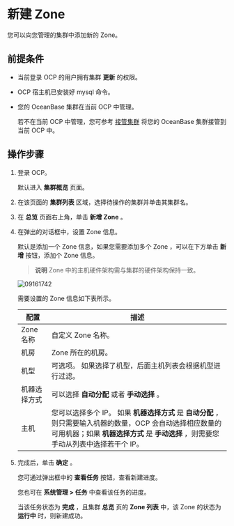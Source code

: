 # 新建 Zone

您可以向您管理的集群中添加新的 Zone。

前提条件
-------------------------

* 当前登录 OCP 的用户拥有集群 **更新** 的权限。
* OCP 宿主机已安装好 mysql 命令。

* 您的 OceanBase 集群在当前 OCP 中管理。

  若不在当前 OCP 中管理，您可参考 [接管集群](../1.takeover-cluster.md) 将您的 OceanBase 集群接管到当前 OCP 中。
  
操作步骤
-------------------------

1. 登录 OCP。

   默认进入 **集群概览** 页面。

2. 在该页面的 **集群列表** 区域，选择待操作的集群并单击其集群名。

3. 在 **总览** 页面右上角，单击 **新增 Zone** 。

4. 在弹出的对话框中，设置 Zone 信息。

   默认是添加一个 Zone 信息，如果您需要添加多个 Zone ，可以在下方单击 **新增** 按钮，添加个 Zone 信息。
   >**说明**
   >Zone 中的主机硬件架构需与集群的硬件架构保持一致。

   ![09161742](https://help-static-aliyun-doc.aliyuncs.com/assets/img/zh-CN/5060562361/p327385.png)

   需要设置的 Zone 信息如下表所示。

   | **配置**  |                                                               **描述**                                                               |
   |---------|------------------------------------------------------------------------------------------------------------------------------------|
   | Zone 名称 | 自定义 Zone 名称。                                                                                                                       |
   | 机房      | Zone 所在的机房。                                                                                                                        |
   | 机型      | 可选项。 如果选择了机型，后面主机列表会根据机型进行过滤。                                                                                      |
   | 机器选择方式  | 可以选择 **自动分配** 或者 **手动选择** 。                                                                                                        |
   | 主机      | 您可以选择多个 IP。 如果 **机器选择方式** 是 **自动分配** ，则只需要输入机器的数量，OCP 会自动选择相应数量的可用机器；如果 **机器选择方式** 是 **手动选择** ，则需要您手动从列表中选择若干个 IP。 |

5. 完成后，单击 **确定** 。

   您可通过弹出框中的 **查看任务** 按钮，查看新建进度。

   您也可在 **系统管理 \> 任务** 中查看该任务的进度。

   当该任务状态为 **完成** ，且集群 **总览** 页的 **Zone 列表** 中，该 Zone 的状态为 **运行中** 时，则新建成功。
